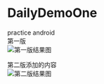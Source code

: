 # DailyDemoOne
practice android  
第一版  
![第一版结果图](http://ww4.sinaimg.cn/mw690/006bt27Qgw1ezkk071zofg30990hoe84.gif)  

第二版添加的内容  
![第二版结果图](http://ww3.sinaimg.cn/mw690/006bt27Qgw1ezm38a35a2g30990ho7wi.gif)  
